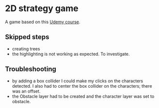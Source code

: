# 2D strategy game

A game based on this [Udemy course](https://www.udemy.com/course/the-ultimate-guide-to-making-a-2d-strategy-game-in-unity).

## Skipped steps
- creating trees
- the highlighting is not working as expected. To investigate.

## Troubleshooting
- by adding a box collider I could make my clicks on the characters detected. I also had to center the box collider on the characters; there was an offset.
- the Obstacle layer had to be created and the character layer was set to obstacle.